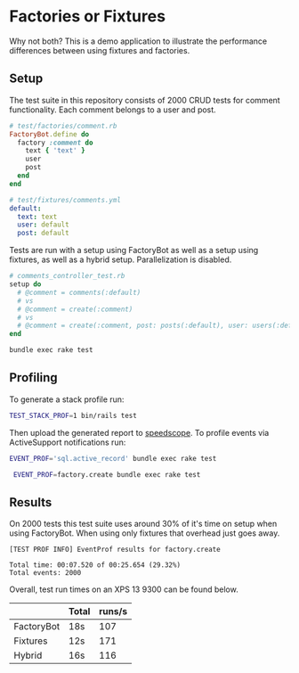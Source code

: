 # Factories or Fixtures

Why not both? This is a demo application to illustrate the performance differences between using fixtures and factories. 

## Setup

The test suite in this repository consists of 2000 CRUD tests for comment functionality. Each comment belongs to a user and post.

```ruby
# test/factories/comment.rb
FactoryBot.define do
  factory :comment do
    text { 'text' }
    user
    post
  end
end
```

```yml
# test/fixtures/comments.yml
default:
  text: text
  user: default
  post: default
```

Tests are run with a setup using FactoryBot as well as a setup using fixtures, as well as a hybrid setup. Parallelization is disabled.

```ruby
# comments_controller_test.rb
setup do
  # @comment = comments(:default)
  # vs
  # @comment = create(:comment)
  # vs
  # @comment = create(:comment, post: posts(:default), user: users(:default))
end
```

```bash
bundle exec rake test
```

## Profiling

To generate a stack profile run:

```bash
TEST_STACK_PROF=1 bin/rails test
```

Then upload the generated report to [speedscope](https://www.speedscope.app/). To profile events via ActiveSupport notifications run:

```bash
EVENT_PROF='sql.active_record' bundle exec rake test
```

```bash
 EVENT_PROF=factory.create bundle exec rake test
```

## Results

On 2000 tests this test suite uses around 30% of it's time on setup when using FactoryBot. When using only fixtures that overhead just goes away. 

```text
[TEST PROF INFO] EventProf results for factory.create

Total time: 00:07.520 of 00:25.654 (29.32%)
Total events: 2000
```

Overall, test run times on an XPS 13 9300 can be found below. 

|            | Total | runs/s |
|------------|-------|--------|
| FactoryBot | 18s   | 107    |
| Fixtures   | 12s   | 171    |
| Hybrid     | 16s   | 116    |

